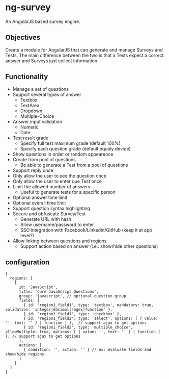 # ng-survey
An AngularJS based survey engine.

## Objectives
Create a module for AngularJS that can generate and manage Surveys and Tests.
The main difference between the two is that a Tests expect a correct answer and Surveys just collect information.

## Functionality
- Manage a set of questions
- Support several types of answer
  - Textbox
  - TextArea
  - Dropdown
  - Multiple-Choice
- Answer input validation
  - Numeric
  - Date
- Test result grade
  - Specify full test maximum grade (default 100%)
  - Specify each question grade (default equaly devide)
- Show questions in order or random appearence
- Create from pool of questions
  - Be able to generate a Test from a pool of questions
- Support reply once
 - Only allow the user to see the question once
 - Only allow the user to enter que Test once
- Limit the allowed number of answers
  - Useful to generate tests for a specific person
- Optional answer time limit
- Optional overall time limit
- Support question syntax highlighting
- Secure and obfuscate Survey/Test
  - Generate URL with hash
  - Allow username/password to enter
  - SSO integration with Facebook/Linkedin/GitHub (keep it at app level?) 
- Allow linking between questions and regions
  - Support action based on answer (i.e.: show/hide other questions)

## configuration

    {
      regions: [
        {
          id: 'JavaScript',
          title: 'Core JavaScript Questions',
          group: 'javascript', // optional question group
          fields: [
            { id: 'region1_field1', type: 'textbox', mandatory: true, validation: 'integer|decimal|regex|function' },
            { id: 'region1_field1', type: 'checkbox' },
            { id: 'region1_field2', type: 'select', options: [ { value: '', text: '' } | function ] },  // support ajax to get options
            { id: 'region1_field2', type: 'multiple_choice', allowMultiple: true, options: [ { value: '', text: '' } | function ] }, // support ajax to get options
          ],
          actions: [
            { condition: '', action: '' } // ex: evaluate fields and show/hide regions.
          ]
        }
      ]
    }